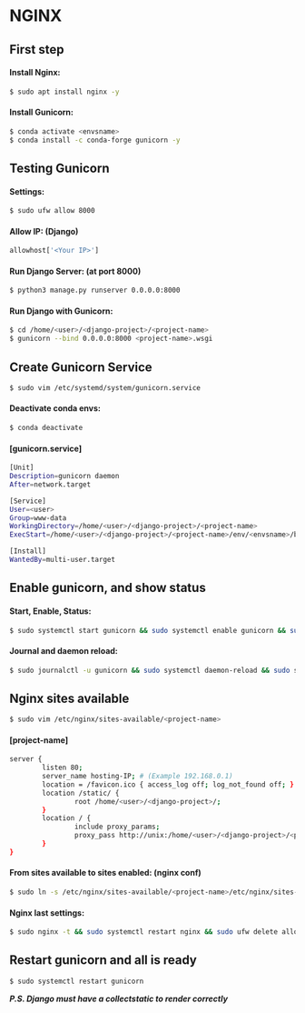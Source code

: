 # NGINX
## First step
#### Install Nginx:

```sh
$ sudo apt install nginx -y
```

#### Install Gunicorn:

```sh
$ conda activate <envsname>
$ conda install -c conda-forge gunicorn -y
```

## Testing Gunicorn
#### Settings:

```sh
$ sudo ufw allow 8000
``` 

#### Allow IP: (Django)

```python
allowhost['<Your IP>']
```

#### Run Django Server: (at port 8000)

```sh
$ python3 manage.py runserver 0.0.0.0:8000
```

#### Run Django with Gunicorn:

```sh
$ cd /home/<user>/<django-project>/<project-name>
$ gunicorn --bind 0.0.0.0:8000 <project-name>.wsgi
```

## Create Gunicorn Service

```sh
$ sudo vim /etc/systemd/system/gunicorn.service
```

#### Deactivate conda envs:

```sh
$ conda deactivate
```

#### [gunicorn.service]

```sh
[Unit]
Description=gunicorn daemon
After=network.target

[Service]
User=<user>
Group=www-data
WorkingDirectory=/home/<user>/<django-project>/<project-name>
ExecStart=/home/<user>/<django-project>/<project-name>/env/<envsname>/bin/gunicorn --access-logfile - --workers 3 --bind unix:/home/<user>/<django-project>/<project-name>.sock <project-name>.wsgi:application

[Install]
WantedBy=multi-user.target

```

## Enable gunicorn, and show status
#### Start, Enable, Status:

```sh
$ sudo systemctl start gunicorn && sudo systemctl enable gunicorn && sudo systemctl status gunicorn
```

#### Journal and daemon reload:

```sh
$ sudo journalctl -u gunicorn && sudo systemctl daemon-reload && sudo systemctl restart gunicorn
```

## Nginx sites available

```sh
$ sudo vim /etc/nginx/sites-available/<project-name>
```

#### [project-name]

```sh
server {
        listen 80;
        server_name hosting-IP; # (Example 192.168.0.1)
        location = /favicon.ico { access_log off; log_not_found off; }
        location /static/ {
                root /home/<user>/<django-project>/;
        }
        location / {
                include proxy_params;
                proxy_pass http://unix:/home/<user>/<django-project>/<project-name>.sock;
        }
}
```

#### From sites available to sites enabled: (nginx conf)

```sh
$ sudo ln -s /etc/nginx/sites-available/<project-name>/etc/nginx/sites-enabled
```

#### Nginx last settings:

```sh
$ sudo nginx -t && sudo systemctl restart nginx && sudo ufw delete allow 8000 && sudo ufw allow 'Nginx Full'
```

## Restart gunicorn and all is ready

```sh
$ sudo systemctl restart gunicorn
```

***P.S. Django must have a collectstatic to render correctly***